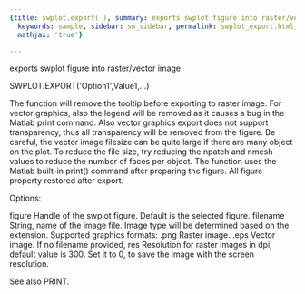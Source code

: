 ```yaml
---
{title: swplot.export( ), summary: exports swplot figure into raster/vector image,
  keywords: sample, sidebar: sw_sidebar, permalink: swplot_export.html, folder: +swplot,
  mathjax: 'true'}

---
```

exports swplot figure into raster/vector image
 
SWPLOT.EXPORT('Option1',Value1,...)
 
The function will remove the tooltip before exporting to raster image.
For vector graphics, also the legend will be removed as it causes a bug
in the Matlab print command. Also vector graphics export does not support
transparency, thus all transparency will be removed from the figure. Be
careful, the vector image filesize can be quite large if there are many
object on the plot. To reduce the file size, try reducing the npatch and
nmesh values to reduce the number of faces per object. The function uses
the Matlab built-in print() command after preparing the figure. All
figure property restored after export.
 
Options:
 
figure    Handle of the swplot figure. Default is the selected figure.
filename  String, name of the image file. Image type will be determined
          based on the extension. Supported graphics formats:
              .png    Raster image.
              .eps    Vector image.
          If no filename provided, 
res       Resolution for raster images in dpi, default value is 300. Set
          it to 0, to save the image with the screen resolution.
 
See also PRINT.
 
